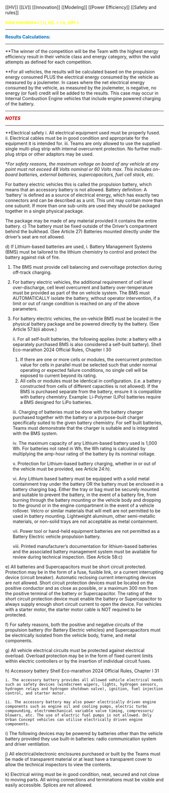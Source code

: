 [[HV]]
[[LV]]
[[Innovation]]
[[Modeling]]
[[Power Efficiency]]
[[Safety and rules]]

**<span style="font-weight:bold; color:#ffff00">total members= ( n, o)L + ( n, o)H =</span>**

********************************************************************


**<span style="font-weight:bold; color:#0070c0">Results Calculations:</span>** 
**********************************

**The winner of the competition will be the Team with the highest energy efficiency result in their vehicle class and energy category, within the valid attempts as defined for each competition.

**For all vehicles, the results will be calculated based on the propulsion energy consumed PLUS the electrical energy consumed by the vehicle as measured by a joulemeter. In cases where the net electrical energy consumed by the vehicle, as measured by the joulemeter, is negative, no energy (or fuel) credit will be added to the results. This case may occur in Internal Combustion Engine vehicles that include engine powered charging of the battery.

******


***<span style="font-style:italic; font-weight:bold; color:#c00000">NOTES</span>***
********************
**Electrical safety 
i. All electrical equipment used must be properly fused. ii. Electrical cables must be in good condition and appropriate for the equipment it is intended for. iii. Teams are only allowed to use the supplied single multi-plug strip with internal overcurrent protection. No further multi-plug strips or other adaptors may be used.

**For safety reasons, the maximum voltage on board of any vehicle at any point must not exceed 48 Volts nominal or 60 Volts max. This includes on-board batteries, external batteries, supercapacitors, fuel cell stack, etc.*

For battery electric vehicles this is called the propulsion battery, which means that an accessory battery is not allowed. Battery definition: A ‘battery’ is defined as a source of electrical energy, which has exactly two connectors and can be described as a unit. This unit may contain more than one subunit. If more than one sub-units are used they should be packaged together in a single physical package. 

The package may be made of any material provided it contains the entire battery. 
c) The battery must be fixed outside of the Driver’s compartment behind the bulkhead. (See Article 27) Batteries mounted directly under the driver’s seat are not allowed.

d) If Lithium-based batteries are used,
 i. Battery Management Systems (BMS) must be tailored to the lithium chemistry to control and protect the battery against risk of fire. 
	
1. The BMS must provide cell balancing and overvoltage protection during off-track charging. 

2. For battery electric vehicles, the additional requirement of cell level over-discharge, cell level overcurrent and battery over-temperature must be provided as part of the on vehicle system. The BMS must AUTOMATICALLY isolate the battery, without operator intervention, if a limit or out of range condition is reached on any of the above parameters. 

3. For battery electric vehicles, the on-vehicle BMS must be located in the physical battery package and be powered directly by the battery. (See Article 57:b)ii above.) 


	ii. For all self-built batteries, the following applies (note: a battery with a separately purchased BMS is also considered a self-built battery). Shell Eco-marathon 2024 Official Rules, Chapter I 30 
	1. If there are one or more cells or modules, the overcurrent protection value for cells in parallel must be selected such that under normal operating or expected failure conditions, no single cell will be exposed to current beyond its rating. 
	2. All cells or modules must be identical in configuration. (i.e. a battery constructed from cells of different capacities is not allowed). If the BMS is purchased separate from the battery, ensure it is compatible with battery chemistry. Example: Li-Polymer (LiPo) batteries require a BMS designed for LiPo batteries.

	iii. Charging of batteries must be done with the battery charger purchased together with the battery or a purpose-built charger specifically suited to the given battery chemistry. For self built batteries, Teams must demonstrate that the charger is suitable and is integrated with the BMS system. 

	iv. The maximum capacity of any Lithium-based battery used is 1,000 Wh. For batteries not rated in Wh, the Wh rating is calculated by multiplying the amp-hour rating of the battery by its nominal voltage. 

	v. Protection for Lithium-based battery charging, whether in or out of the vehicle must be provided, see Article 24:h). 

	vi. Any Lithium based battery must be equipped with a solid metal containment tray under the battery OR the battery must be enclosed in a battery charging bag. Either the tray or bag must be securely mounted and suitable to prevent the battery, in the event of a battery fire, from burning through the battery mounting or the vehicle body and dropping to the ground or in the engine compartment in the event of a vehicle rollover. Velcro or similar materials that will melt are not permitted to be used in battery mounting. Lightweight aluminum, other semi-metallic materials, or non-solid trays are not acceptable as metal containment.

	vii. Power tool or hand-held equipment batteries are not permitted as a Battery Electric vehicle propulsion battery. 

	viii. Printed manufacturer’s documentation for lithium-based batteries and the associated battery management system must be available for review during technical inspection. (See Article 58:c) 

e) All batteries and Supercapacitors must be short circuit protected. Protection may be in the form of a fuse, fusible link, or a current interrupting device (circuit breaker). Automatic reclosing current interrupting devices are not allowed. Short circuit protection devices must be located on the positive conductor and as close as possible, or a maximum 300 mm from the positive terminal of the battery or Supercapacitor. The rating of the short circuit protection device must enable the battery or Supercapacitor to always supply enough short circuit current to open the device. For vehicles with a starter motor, the starter motor cable is NOT required to be protected. 

f) For safety reasons, both the positive and negative circuits of the propulsion battery (for Battery Electric vehicles) and Supercapacitors must be electrically isolated from the vehicle body, frame, and metal components. 

g) All vehicle electrical circuits must be protected against electrical overload. Overload protection may be in the form of fixed current limits within electric controllers or by the insertion of individual circuit fuses. 

h) Accessory battery Shell Eco-marathon 2024 Official Rules, Chapter I 31 

	i. The accessory battery provides all allowed vehicle electrical needs such as safety devices (windscreen wipers, lights, hydrogen sensors, hydrogen relays and hydrogen shutdown valve), ignition, fuel injection control, and starter motor. 

	ii. The accessory battery may also power electrically driven engine components such as engine oil and cooling pumps, electric turbo compounding, electromechanical variable valve timing, compressors/ blowers, etc. The use of electric fuel pumps is not allowed. Only Urban Concept vehicles can utilise electrically driven engine components. 

i) The following devices may be powered by batteries other than the vehicle battery provided they use built-in batteries: radio communication system and driver ventilation. 

j) All electrical/electronic enclosures purchased or built by the Teams must be made of transparent material or at least have a transparent cover to allow the technical inspectors to view the contents.

k) Electrical wiring must be in good condition, neat, secured and not close to moving parts. All wiring connections and terminations must be visible and easily accessible. Splices are not allowed.
